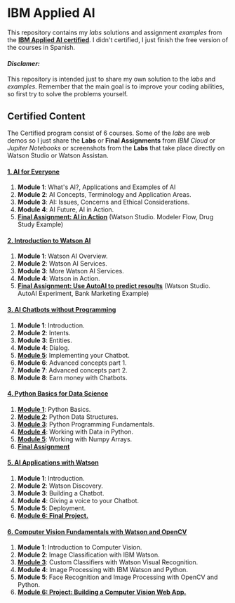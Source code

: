 # **IBM Applied AI**
This repository contains my *labs* solutions and assignment *examples* from the **[IBM Applied AI certified](https://www.edx.org/es/professional-certificate/ibm-applied-ai)**. I didn't certified, I just finish the free version of the courses in Spanish.

#### *Disclamer:*
This repository is intended just to share my own solution to the *labs* and *examples*. Remember that the main goal is to improve your coding abilities, so first try to solve the problems yourself.


## **Certified Content**

The Certified program consist of 6 courses. Some of the *labs* are web demos so I just share the  **Labs** or **Final Assignments** from *IBM Cloud* or *Jupiter Notebooks* or screenshots from the **Labs** that take place directly on Watson Studio or Watson Assistan.

#### [1. AI for Everyone](https://www.edx.org/course/artificial-intelligence-for-everyone)
1. **Module 1**: What's AI?, Applications and Examples of AI
2. **Module 2**: AI Concepts, Terminology and Application Areas.
3. **Module 3**: AI: Issues, Concerns and Ethical Considerations.
4. **Module 4**: AI Future, AI in Action.
5. **[Final Assignment: AI in Action](/01.AI_for_Everyone)** (Watson Studio. Modeler Flow, Drug Study Example)

#### [2. Introduction to Watson AI](https://www.edx.org/course/intro-to-watson-AI)
1. **Module 1**: Watson AI Overview.
2. **Module 2**: Watson AI Services.
3. **Module 3**: More Watson AI Services.
4. **Module 4**: Watson in Action.
5. **[Final Assignment: Use AutoAI to predict resoults](/02.Introduction_to_Watson_IA)** (Watson Studio. AutoAI Experiment, Bank Marketing Example)

#### [3. AI Chatbots without Programming](https://www.edx.org/course/AI-chatbots-without-programming)
1. **Module 1**: Introduction.
2. **Module 2**: Intents.
3. **Module 3**: Entities.
4. **Module 4**: Dialog.
5. **[Module 5](/03.Chatbots_Without_programming)**: Implementing your Chatbot.
6. **Module 6**: Advanced concepts part 1.
7. **Module 7**: Advanced concepts part 2.
8. **Module 8**: Earn money with Chatbots.

#### [4. Python Basics for Data Science](https://www.edx.org/course/python-basics-for-data-science)
1. **[Module 1](/04.Python_Basics_for_Data_Science/labs/Module_1)**: Python Basics.
2. **[Module 2](/04.Python_Basics_for_Data_Science/labs/Module_2)**: Python Data Structures.
3. **[Module 3](/04.Python_Basics_for_Data_Science/labs/Module_3)**: Python Programming Fundamentals.
4. **[Module 4](/04.Python_Basics_for_Data_Science/labs/Module_4)**: Working with Data in Python.
5. **[Module 5](/04.Python_Basics_for_Data_Science/labs/Module_5)**: Working with Numpy Arrays.
6. **[Final Assignment](/04.Python_Basics_for_Data_Science/labs/Final_Assignment)**

#### [5. AI Applications with Watson](https://www.edx.org/course/AI-applications-with-watson)
1. **Module 1**: Introduction.
2. **Module 2**: Watson Discovery.
3. **Module 3**: Building a Chatbot.
4. **Module 4**: Giving a voice to your Chatbot.
5. **Module 5**: Deployment.
6. **[Module 6: Final Project.](/05.AI_Applications_with_Watson)**

#### [6. Computer Vision Fundamentals with Watson and OpenCV](https://www.edx.org/es/course/computer-vision-fundamentals)
1. **Module 1**: Introduction to Computer Vision.
2. **Module 2**: Image Classification with IBM Watson.
3. **[Module 3](/06.Computer_Vision_Fundamentals/Custom_Classifier)**: Custom Classifiers with Watson Visual Recognition.
4. **Module 4**: Image Processing with IBM Watson and Python.
5. **Module 5**: Face Recognition and Image Processing with OpenCV and Python.
6. **[Module 6: Project: Building a Computer Vision Web App.](/06.Computer_Vision_Fundamentals/Project)**
